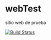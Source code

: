 # webTest
sitio web de prueba

[![Build Status](https://monguen.visualstudio.com/Aprendizaje/_apis/build/status/keyoj.webTest?branchName=main)](https://monguen.visualstudio.com/Aprendizaje/_build/latest?definitionId=1&branchName=main)
